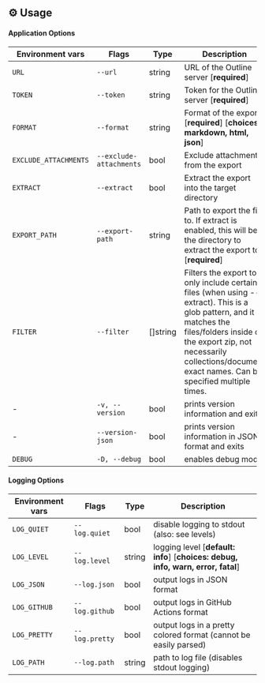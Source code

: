 ## :gear: Usage

#### Application Options
| Environment vars | Flags | Type | Description |
| --- | --- | --- | --- |
| `URL` | `--url` | string | URL of the Outline server [**required**] |
| `TOKEN` | `--token` | string | Token for the Outline server [**required**] |
| `FORMAT` | `--format` | string | Format of the export [**required**] [**choices: markdown, html, json**] |
| `EXCLUDE_ATTACHMENTS` | `--exclude-attachments` | bool | Exclude attachments from the export |
| `EXTRACT` | `--extract` | bool | Extract the export into the target directory |
| `EXPORT_PATH` | `--export-path` | string | Path to export the file to. If extract is enabled, this will be the directory to extract the export to. [**required**] |
| `FILTER` | `--filter` | []string | Filters the export to only include certain files (when using --extract). This is a glob pattern, and it matches the files/folders inside of the export zip, not necessarily collections/document exact names. Can be specified multiple times. |
| - | `-v, --version` | bool | prints version information and exits |
| - | `--version-json` | bool | prints version information in JSON format and exits |
| `DEBUG` | `-D, --debug` | bool | enables debug mode |

#### Logging Options
| Environment vars | Flags | Type | Description |
| --- | --- | --- | --- |
| `LOG_QUIET` | `--log.quiet` | bool | disable logging to stdout (also: see levels) |
| `LOG_LEVEL` | `--log.level` | string | logging level [**default: info**] [**choices: debug, info, warn, error, fatal**] |
| `LOG_JSON` | `--log.json` | bool | output logs in JSON format |
| `LOG_GITHUB` | `--log.github` | bool | output logs in GitHub Actions format |
| `LOG_PRETTY` | `--log.pretty` | bool | output logs in a pretty colored format (cannot be easily parsed) |
| `LOG_PATH` | `--log.path` | string | path to log file (disables stdout logging) |
